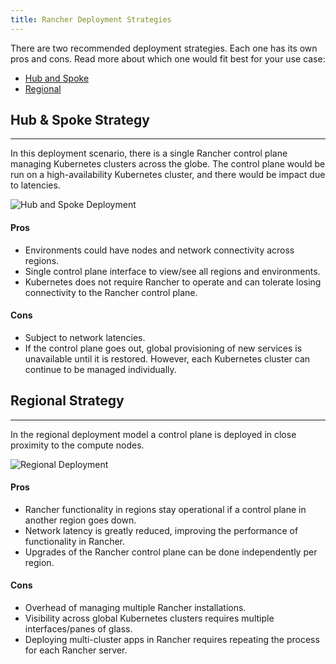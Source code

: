 ```yaml
---
title: Rancher Deployment Strategies
---
```


There are two recommended deployment strategies. Each one has its own pros and cons. Read more about which one would fit best for your use case:

- [Hub and Spoke](#hub-and-spoke)
- [Regional](#regional)

## Hub & Spoke Strategy

---

In this deployment scenario, there is a single Rancher control plane managing Kubernetes clusters across the globe. The control plane would be run on a high-availability Kubernetes cluster, and there would be impact due to latencies.

![Hub and Spoke Deployment](/img/rancher/bpg/hub-and-spoke.png)

#### Pros

- Environments could have nodes and network connectivity across regions.
- Single control plane interface to view/see all regions and environments.
- Kubernetes does not require Rancher to operate and can tolerate losing connectivity to the Rancher control plane.

#### Cons

- Subject to network latencies.
- If the control plane goes out, global provisioning of new services is unavailable until it is restored. However, each Kubernetes cluster can continue to be managed individually.

## Regional Strategy

---

In the regional deployment model a control plane is deployed in close proximity to the compute nodes.

![Regional Deployment](/img/rancher/bpg/regional.png)

#### Pros

- Rancher functionality in regions stay operational if a control plane in another region goes down.
- Network latency is greatly reduced, improving the performance of functionality in Rancher.
- Upgrades of the Rancher control plane can be done independently per region.

#### Cons

- Overhead of managing multiple Rancher installations.
- Visibility across global Kubernetes clusters requires multiple interfaces/panes of glass.
- Deploying multi-cluster apps in Rancher requires repeating the process for each Rancher server.
